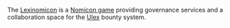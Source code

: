 The [Lexinomicon](https://github.com/cryptotechguru/Lexinomicon) is a [Nomicon game](https://github.com/cryptotechguru/Cryptonomicon/tree/master/Nomicon) providing governance services and a collaboration space for the [Ulex](https://github.com/proftomwbell/Ulex/tree/master/versions/1.1) bounty system.

